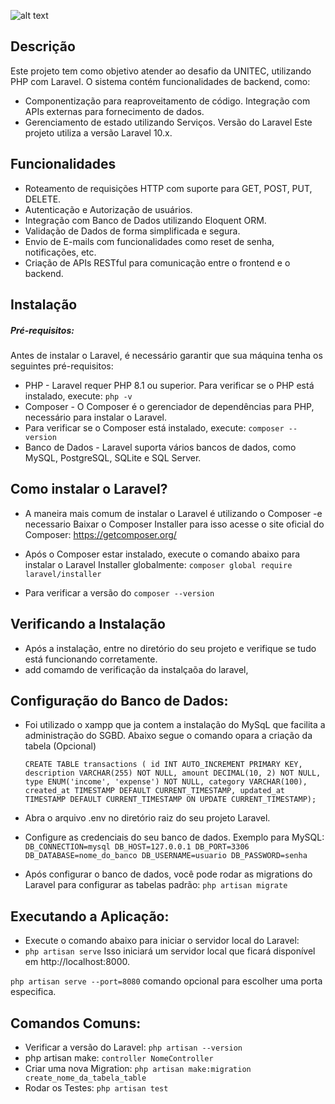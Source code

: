 ![alt text](https://laravel.com/img/logotype.min.svg)
## Descrição 
Este projeto tem como objetivo atender ao desafio da UNITEC, utilizando PHP com Laravel. O sistema contém funcionalidades de backend, como:
- Componentização para reaproveitamento de código.
Integração com APIs externas para fornecimento de dados.
- Gerenciamento de estado utilizando Serviços.
Versão do Laravel
Este projeto utiliza a versão Laravel 10.x.

## Funcionalidades
- Roteamento de requisições HTTP com suporte para GET, POST, PUT, DELETE.
- Autenticação e Autorização de usuários.
- Integração com Banco de Dados utilizando Eloquent ORM.
- Validação de Dados de forma simplificada e segura.
- Envio de E-mails com funcionalidades como reset de senha, notificações, etc.
- Criação de APIs RESTful para comunicação entre o frontend e o backend.
## Instalação
##### Pré-requisitos:
Antes de instalar o Laravel, é necessário garantir que sua máquina tenha os seguintes pré-requisitos:

- PHP - Laravel requer PHP 8.1 ou superior. Para verificar se o PHP está instalado, execute: `php -v`
- Composer - O Composer é o gerenciador de dependências para PHP, necessário para instalar o Laravel.
- Para verificar se o Composer está instalado, execute: `composer --version`
- Banco de Dados - Laravel suporta vários bancos de dados, como MySQL, PostgreSQL, SQLite e SQL Server.

## Como instalar o Laravel?
-  A maneira mais comum de instalar o Laravel é utilizando o Composer -e necessario Baixar o Composer Installer para isso acesse o site oficial do Composer: https://getcomposer.org/

- Após o Composer estar instalado, execute o comando abaixo para instalar o Laravel Installer globalmente:
`composer global require laravel/installer`

- Para verificar a versão do `composer --version`

## Verificando a Instalação
- Após a instalação, entre no diretório do seu projeto e verifique se tudo está funcionando corretamente. 
- add comamdo de verificação da instalçaõa do laravel,

## Configuração do Banco de Dados:
- Foi utilizado o xampp que ja contem a instalação do MySqL que facilita a administração do SGBD. Abaixo segue o comando opara a criação da tabela (Opcional)

  ``CREATE TABLE transactions (
    id INT AUTO_INCREMENT PRIMARY KEY,
    description VARCHAR(255) NOT NULL,
    amount DECIMAL(10, 2) NOT NULL,
    type ENUM('income', 'expense') NOT NULL,
    category VARCHAR(100),
    created_at TIMESTAMP DEFAULT CURRENT_TIMESTAMP,
    updated_at TIMESTAMP DEFAULT CURRENT_TIMESTAMP ON UPDATE CURRENT_TIMESTAMP);``

- Abra o arquivo .env no diretório raiz do seu projeto Laravel.

- Configure as credenciais do seu banco de dados. Exemplo para MySQL: `DB_CONNECTION=mysql
DB_HOST=127.0.0.1
DB_PORT=3306
DB_DATABASE=nome_do_banco
DB_USERNAME=usuario
DB_PASSWORD=senha` 

- Após configurar o banco de dados, você pode rodar as migrations do Laravel para configurar as tabelas padrão:
`php artisan migrate` 

## Executando a Aplicação:
-  Execute o comando abaixo para iniciar o servidor local do Laravel: 
- `php artisan serve`
Isso iniciará um servidor local que ficará disponível em http://localhost:8000.

`php artisan serve --port=8080` comando opcional para escolher uma porta especifica.


## Comandos Comuns:
- Verificar a versão do Laravel:
`php artisan --version`
- php artisan make:
`controller NomeController`
- Criar uma nova Migration:
`php artisan make:migration create_nome_da_tabela_table`
- Rodar os Testes:
`php artisan test`




